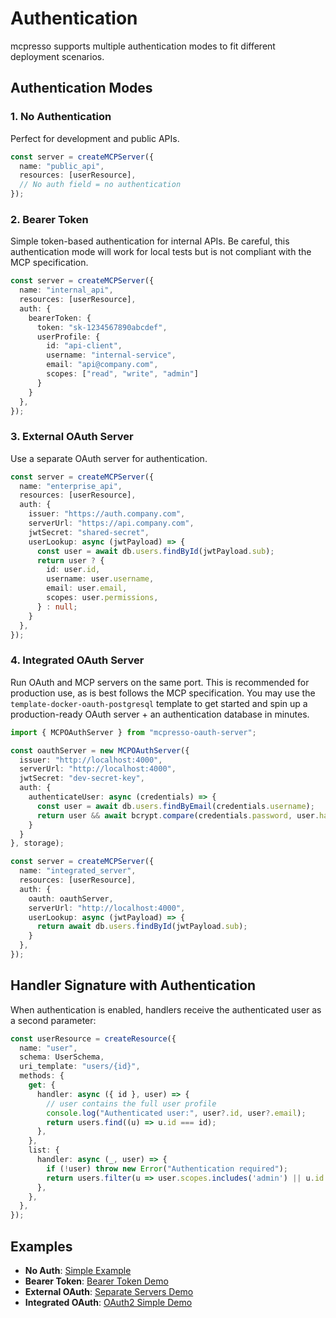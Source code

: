 # Authentication

mcpresso supports multiple authentication modes to fit different deployment scenarios.

## Authentication Modes

### 1. No Authentication
Perfect for development and public APIs.

```ts
const server = createMCPServer({
  name: "public_api",
  resources: [userResource],
  // No auth field = no authentication
});
```

### 2. Bearer Token
Simple token-based authentication for internal APIs. Be careful, this authentication mode will work for local tests but is not compliant with the MCP specification.

```ts
const server = createMCPServer({
  name: "internal_api",
  resources: [userResource],
  auth: {
    bearerToken: {
      token: "sk-1234567890abcdef",
      userProfile: {
        id: "api-client",
        username: "internal-service",
        email: "api@company.com",
        scopes: ["read", "write", "admin"]
      }
    }
  },
});
```

### 3. External OAuth Server
Use a separate OAuth server for authentication.

```ts
const server = createMCPServer({
  name: "enterprise_api",
  resources: [userResource],
  auth: {
    issuer: "https://auth.company.com",
    serverUrl: "https://api.company.com",
    jwtSecret: "shared-secret",
    userLookup: async (jwtPayload) => {
      const user = await db.users.findById(jwtPayload.sub);
      return user ? {
        id: user.id,
        username: user.username,
        email: user.email,
        scopes: user.permissions,
      } : null;
    }
  },
});
```

### 4. Integrated OAuth Server
Run OAuth and MCP servers on the same port. This is recommended for production use, as is best follows the MCP specification. You may use the `template-docker-oauth-postgresql` template to get started and spin up a production-ready OAuth server + an authentication database in minutes.

```ts
import { MCPOAuthServer } from "mcpresso-oauth-server";

const oauthServer = new MCPOAuthServer({
  issuer: "http://localhost:4000",
  serverUrl: "http://localhost:4000", 
  jwtSecret: "dev-secret-key",
  auth: {
    authenticateUser: async (credentials) => {
      const user = await db.users.findByEmail(credentials.username);
      return user && await bcrypt.compare(credentials.password, user.hashedPassword) ? user : null;
    }
  }
}, storage);

const server = createMCPServer({
  name: "integrated_server",
  resources: [userResource],
  auth: {
    oauth: oauthServer,
    serverUrl: "http://localhost:4000",
    userLookup: async (jwtPayload) => {
      return await db.users.findById(jwtPayload.sub);
    }
  },
});
```

## Handler Signature with Authentication

When authentication is enabled, handlers receive the authenticated user as a second parameter:

```ts
const userResource = createResource({
  name: "user",
  schema: UserSchema,
  uri_template: "users/{id}",
  methods: {
    get: {
      handler: async ({ id }, user) => {
        // user contains the full user profile
        console.log("Authenticated user:", user?.id, user?.email);
        return users.find((u) => u.id === id);
      },
    },
    list: {
      handler: async (_, user) => {
        if (!user) throw new Error("Authentication required");
        return users.filter(u => user.scopes.includes('admin') || u.id === user.id);
      },
    },
  },
});
```

## Examples

- **No Auth**: [Simple Example](../examples_2/simple.ts)
- **Bearer Token**: [Bearer Token Demo](../examples_2/bearer-token-demo.ts)
- **External OAuth**: [Separate Servers Demo](../examples_2/separate-servers-demo.ts)  
- **Integrated OAuth**: [OAuth2 Simple Demo](../examples_2/oauth2-simple-demo.ts) 